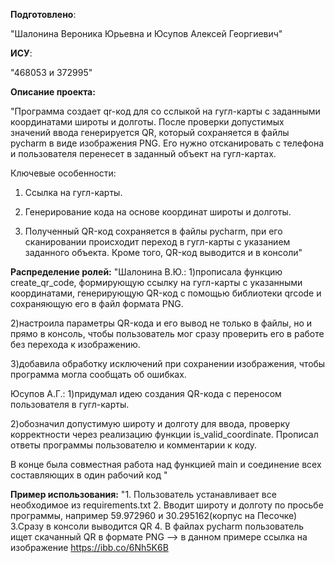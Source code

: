 __Подготовлено__:

"Шалонина Вероника Юрьевна и Юсупов Алексей Георгиевич"

__ИСУ__:

"468053 и 372995"

__Описание проекта:__

"Программа создает qr-код для со сслыкой на гугл-карты с заданными координатами широты и долготы. После проверки допустимых значений ввода генерируется QR, который сохраняется в файлы pycharm в виде изображения PNG. Его нужно отсканировать с телефона и пользователя перенесет в заданный объект на гугл-картах.

Ключевые особенности:

1. Ссылка на гугл-карты.

2. Генерирование кода на основе координат широты и долготы.

3. Полученный QR-код сохраняется в файлы pycharm, при его сканировании происходит переход в гугл-карты с указанием заданного объекта. Кроме того, QR-код выводится и в консоли"
   
__Распределение ролей:__
"Шалонина В.Ю.:
1)прописала функцию create_qr_code, формирующую ссылку на гугл-карты с указанными координатами, генерирующую QR-код с помощью библиотеки qrcode и сохраняющую его в файл формата PNG. 

2)настроила параметры QR-кода и его вывод не только в файлы, но и прямо в консоль, чтобы пользователь мог сразу проверить его в работе без перехода к изображению.

3)добавила обработку исключений при сохранении изображения, чтобы программа могла сообщать об ошибках.

Юсупов А.Г.:
1)придумал идею создания QR-кода с переносом пользователя в гугл-карты.

2)обозначил допустимую широту и долготу для ввода, проверку корректности через реализацию функции is_valid_coordinate. Прописал ответы программы пользователю и комментарии к коду.

В конце была совместная работа над функцией main и соединение всех составляющих в один рабочий код "

__Пример использования:__
"1. Пользователь устанавливает все необходимое из requirements.txt
2. Вводит широту и долготу по просьбе программы, например 59.972960 и 30.295162(корпус на Песочке)
3.Сразу в консоли выводится QR
4. В файлах pycharm пользователь ищет скачанный QR в формате PNG --> в данном примере ссылка на изображение https://ibb.co/6Nh5K6B
